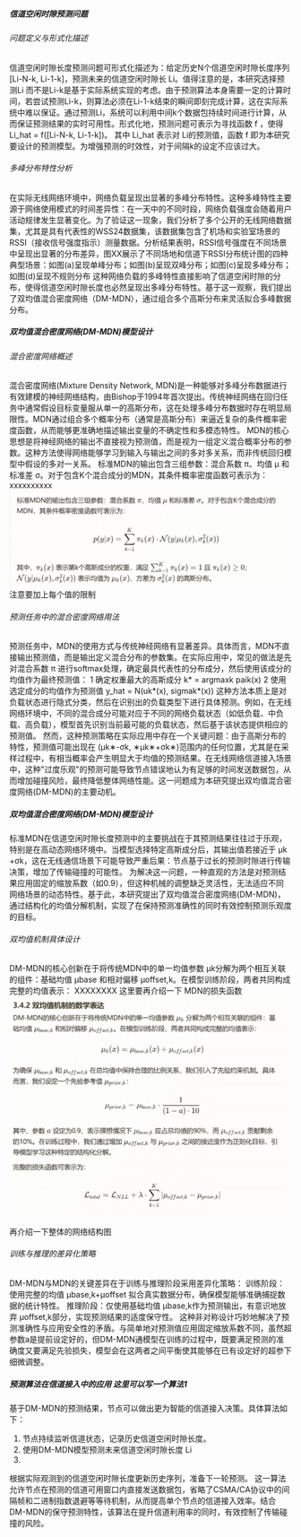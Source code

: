 ##### 信道空闲时隙预测问题
###### 问题定义与形式化描述
信道空闲时隙长度预测问题可形式化描述为：给定历史N个信道空闲时隙长度序列 [Li-N-k, Li-1-k]，预测未来的信道空闲时隙长 Li。值得注意的是，本研究选择预测Li 而不是Li-k是基于实际系统实现的考虑。由于预测算法本身需要一定的计算时间，若尝试预测Li-k，则算法必须在Li-1-k结束的瞬间即刻完成计算，这在实际系统中难以保证。通过预测Li，系统可以利用中间k个数据包持续时间进行计算，从而保证预测结果的实时可用性。形式化地，预测问题可表示为寻找函数 f ，使得 Li_hat = f([Li-N-k, Li-1-k])。 其中 Li_hat 表示对 Li的预测值，函数 f 即为本研究要设计的预测模型。为增强预测的时效性，对于间隔k的设定不应该过大。

###### 多峰分布特性分析
在实际无线网络环境中，网络负载呈现出显著的多峰分布特性。这种多峰特性主要源于网络使用模式的时间差异性：在一天中的不同时段，网络负载强度会随着用户活动规律发生显著变化。为了验证这一现象，我们分析了多个公开的无线网络数据集，尤其是具有代表性的WSS24数据集，该数据集包含了机场和实验室场景的RSSI（接收信号强度指示）测量数据。分析结果表明，RSSI信号强度在不同场景中呈现出显著的分布差异，图XX展示了不同场地和信道下RSSI分布统计图的四种典型场景：如图(a)呈现单峰分布；如图(b)呈现双峰分布；如图(c)呈现多峰分布；如图(d)呈现不规则分布
这种网络负载的多峰特性直接影响了信道空闲时隙的分布，使得信道空闲时隙长度也必然呈现出多峰分布特性。基于这一观察，我们提出了双均值混合密度网络（DM-MDN），通过组合多个高斯分布来灵活拟合多峰数据分布。

##### 双均值混合密度网络(DM-MDN)模型设计
###### 混合密度网络概述
混合密度网络(Mixture Density Network, MDN)是一种能够对多峰分布数据进行有效建模的神经网络结构，由Bishop于1994年首次提出。传统神经网络在回归任务中通常假设目标变量服从单一的高斯分布，这在处理多峰分布数据时存在明显局限性。MDN通过组合多个概率分布（通常是高斯分布）来逼近复杂的条件概率密度函数，从而能够更准确地描述输出变量的不确定性和多模态特性。
MDN的核心思想是将神经网络的输出不直接视为预测值，而是视为一组定义混合概率分布的参数。这种方法使得网络能够学习到输入与输出之间的多对多关系，而非传统回归模型中假设的多对一关系。
标准MDN的输出包含三组参数：混合系数 π、均值 μ 和标准差 σ。对于包含K个混合成分的MDN，其条件概率密度函数可表示为：
xxxxxxxxxx
![alt text](image.png)
注意要加上每个值的限制
###### 预测任务中的混合密度网络用法
预测任务中，MDN的使用方式与传统神经网络有显著差异。具体而言，MDN不直接输出预测值，而是输出定义混合分布的参数集。在实际应用中，常见的做法是先对混合系数 π 进行softmax处理，确定最具代表性的分布成分，然后使用该成分的均值作为最终预测值：
1 确定权重最大的高斯成分 k* = argmaxk paik(x)
2 使用选定成分的均值作为预测值 y_hat = N(uk*(x), sigmak*(x))
这种方法本质上是对负载状态进行隐式分类，然后在识别出的负载类型下进行具体预测。例如，在无线网络环境中，不同的混合成分可能对应于不同的网络负载状态（如低负载、中负载、高负载），模型首先识别当前最可能的负载状态，然后基于该状态提供相应的预测值。
然而，这种预测策略在实际应用中存在一个关键问题：由于高斯分布的特性，预测值可能出现在 (μk∗​-σk, ∗μk∗​+σk∗)​ 范围内的任何位置，尤其是在采样过程中，有相当概率会产生明显大于均值的预测结果。在无线网络信道接入场景中，这种"过度乐观"的预测可能导致节点错误地认为有足够的时间发送数据包，从而增加碰撞风险，最终降低整体网络性能。这一问题成为本研究提出双均值混合密度网络(DM-MDN)的主要动机。
##### 双均值混合密度网络(DM-MDN)模型设计
标准MDN在信道空闲时隙长度预测中的主要挑战在于其预测结果往往过于乐观，特别是在高动态网络环境中。当模型选择特定高斯成分后，其输出值若接近于 μk​+σk​，这在无线通信场景下可能导致严重后果：节点基于过长的预测时隙进行传输决策，增加了传输碰撞的可能性。
为解决这一问题，一种直观的方法是对预测结果应用固定的缩放系数（如0.9），但这种机械的调整缺乏灵活性，无法适应不同网络场景的动态特性。基于此，本研究提出了双均值混合密度网络(DM-MDN)，通过结构化的均值分解机制，实现了在保持预测准确性的同时有效控制预测乐观度的目标。
###### 双均值机制具体设计
DM-MDN的核心创新在于将传统MDN中的单一均值参数 μk​ 分解为两个相互关联的组件：基础均值 μbase​ 和相对偏移 μoffset,k​。在模型训练阶段，两者共同构成完整的均值表示： XXXXXXXX
这里要再介绍一下 MDN的损失函数
![alt text](image-1.png)

再介绍一下整体的网络结构图
###### 训练与推理的差异化策略
DM-MDN与MDN的关键差异在于训练与推理阶段采用差异化策略：
训练阶段：使用完整的均值 μbase,k+μoffset 拟合真实数据分布，确保模型能够准确捕捉数据的统计特性。
推理阶段：仅使用基础均值 μbase,k作为预测输出，有意识地放弃 μoffset,k部分，实现预测结果的适度保守性。
这种非对称设计巧妙地解决了预测准确性与应用安全性的矛盾。与简单地对预测值应用固定缩放系数不同，虽然超参数a是提前设定好的，但DM-MDN通模型在训练的过程中，既要满足预测的准确度又要满足先验损失，模型会在这两者之间平衡使其能够在已有设定好的超参下细微调整。

##### 预测算法在信道接入中的应用   这里可以写一个算法1
基于DM-MDN的预测结果，节点可以做出更为智能的信道接入决策。具体算法如下：

1. 节点持续监听信道状态，记录历史信道空闲时隙长度。
2. 使用DM-MDN模型预测未来信道空闲时隙长度 Li
3. 
根据实际观测到的信道空闲时隙长度更新历史序列，准备下一轮预测。
这一算法允许节点在预测的信道可用窗口内直接发送数据包，省略了CSMA/CA协议中的间隔帧和二进制指数退避等等待机制，从而提高单个节点的信道接入效率。结合DM-MDN的保守预测特性，该算法在提升信道利用率的同时，有效控制了传输碰撞的风险。